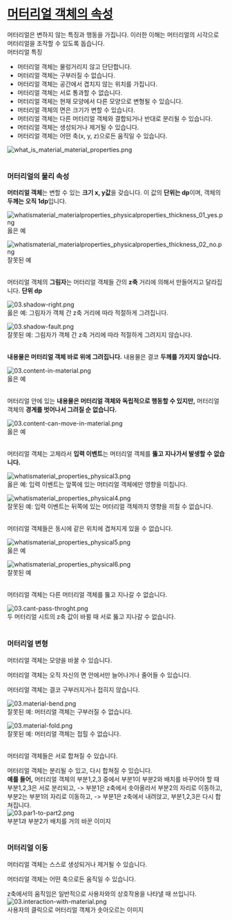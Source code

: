 # [머터리얼 객체의 속성](https://material.io/guidelines/material-design/material-properties.html)
머터리얼은 변하지 않는 특징과 행동을 가집니다. 이러한 이해는 머터리얼의 시각으로 머터리얼을 조작할 수 있도록 돕습니다.<br>
머터리얼 특징
- 머터리얼 객체는 물렁거리지 않고 단단합니다.
- 머터리얼 객체는 구부러질 수 없습니다.
- 머터리얼 객체는 공간에서 겹치지 않는 위치를 가집니다.
- 머터리얼 객체는 서로 통과할 수 없습니다.
- 머터리얼 객체는 현재 모양에서 다른 모양으로 변형될 수 있습니다.
- 머터리얼 객체의 면은 크기가 변할 수 있습니다.
- 머터리얼 객체는 다른 머터리얼 객체와 결합되거나 반대로 분리될 수 있습니다.
- 머터리얼 객체는 생성되거나 제거될 수 있습니다.
- 머터리얼 객체는 어떤 축(x, y, z)으로든 움직일 수 있습니다.

![what_is_material_material_properties.png](https://storage.googleapis.com/material-design/publish/material_v_11/assets/0B7WCemMG6e0VU1RSV0tORnl5a2M/what_is_material_material_properties.png)
<br>
<br>

### 머터리얼의 물리 속성
**머터리얼 객체**는 변할 수 있는 **크기 x, y값**을 갖습니다. 이 값의 **단위는 dp**이며, 객체의 **두께는 오직 1dp**입니다.
<br>

![whatismaterial_materialproperties_physicalproperties_thickness_01_yes.png](https://storage.googleapis.com/material-design/publish/material_v_11/assets/0B8v7jImPsDi-aTBFT1FDVEstenM/whatismaterial_materialproperties_physicalproperties_thickness_01_yes.png)<br>
옳은 예
<br>

![whatismaterial_materialproperties_physicalproperties_thickness_02_no.png](https://storage.googleapis.com/material-design/publish/material_v_11/assets/0B8v7jImPsDi-Sno0Qy1FY3UtaFk/whatismaterial_materialproperties_physicalproperties_thickness_02_no.png)<br>
잘못된 예
<br>
<br>

머터리얼 객체의 **그림자**는 머터리얼 객체들 간의 **z축** 거리에 의해서 만들어지고 달라집니다. **단위 dp**
<br>

![03.shadow-right.png](https://github.com/bsscco/study-material/blob/master/daily-trans/blob/03.shadow-right.png)<br>
옳은 예: 그림자가 객체 간 z축 거리에 따라 적절하게 그려집니다.
<br>

![03.shadow-fault.png](https://github.com/bsscco/study-material/blob/master/daily-trans/blob/03.shadow-fault.png)<br>
잘못된 예: 그림자가 객체 간 z축 거리에 따라 적절하게 그려지지 않습니다.
<br>
<br>

**내용물은 머터리얼 객체 바로 위에 그려집니다.** 내용물은 결코 **두께를 가지지 않습니다.**
<br>

![03.content-in-material.png](https://github.com/bsscco/study-material/blob/master/daily-trans/blob/03.content-in-material.png)<br>
옳은 예
<br>
<br>

머터리얼 안에 있는 **내용물은 머터리얼 객체와 독립적으로 행동할 수 있지만,** 머터리얼 객체의 **경계를 벗어나서 그려질 순 없습니다.**
<br>

![03.content-can-move-in-material.png](https://github.com/bsscco/study-material/blob/master/daily-trans/blob/03.content-can-move-in-material.png)<br>
옳은 예
<br>
<br>

머터리얼 객체는 고체라서 **입력 이벤트**는 머터리얼 객체를 **뚫고 지나가서 발생할 수 없습니다.**
<br>

![whatismaterial_properties_physical3.png](https://storage.googleapis.com/material-design/publish/material_v_11/assets/0B0iWdZjcphyMeTJkV0N5by1vTXc/whatismaterial_properties_physical3.png)<br>
옳은 예: 입력 이벤트는 앞쪽에 있는 머터리얼 객체에만 영향을 미칩니다.
<br>

![whatismaterial_properties_physical4.png](https://storage.googleapis.com/material-design/publish/material_v_11/assets/0B0iWdZjcphyMbV9BRUdVWFdvdTA/whatismaterial_properties_physical4.png)<br>
잘못된 예: 입력 이벤트는 뒤쪽에 있는 머터리얼 객체까지 영향을 끼칠 수 없습니다.
<br>
<br>

머터리얼 객체들은 동시에 같은 위치에 겹쳐지게 있을 수 없습니다.
<br>

![whatismaterial_properties_physical5.png](https://storage.googleapis.com/material-design/publish/material_v_11/assets/0Bx4BSt6jniD7aVhXV0EtZ29OSU0/whatismaterial_properties_physical5.png)<br>
옳은 예 
<br>

![whatismaterial_properties_physical6.png](https://storage.googleapis.com/material-design/publish/material_v_11/assets/0Bx4BSt6jniD7UFdUMnRKaW5PSXM/whatismaterial_properties_physical6.png)<br>
잘못된 예
<br>
<br>

머터리얼 객체는 다른 머터리얼 객체를 뚫고 지나갈 수 없습니다.
<br>

![03.cant-pass-throght.png](https://github.com/bsscco/study-material/blob/master/daily-trans/blob/03.cant-pass-throght.png)<br>
두 머터리얼 시트의 z축 값이 바뀔 때 서로 뚫고 지나갈 수 없습니다.
<br>
<br>

### 머터리얼 변형
머터리얼 객체는 모양을 바꿀 수 있습니다.
<br>

머터리얼 객체는 오직 자신의 면 안에서만 늘어나거나 줄어들 수 있습니다.
<br>

머터리얼 객체는 결코 구부러지거나 접히지 않습니다.
<br>

![03.material-bend.png](https://github.com/bsscco/study-material/blob/master/daily-trans/blob/03.material-bend.png)<br>
잘못된 예: 머터리얼 객체는 구부러질 수 없습니다.
<br>

![03.material-fold.png](https://github.com/bsscco/study-material/blob/master/daily-trans/blob/03.material-fold.png)<br>
잘못된 예: 머터리얼 객체는 접힐 수 없습니다.
<br>
<br>

머터리얼 객체들은 서로 합쳐질 수 있습니다.
<br>

머터리얼 객체는 분리될 수 있고, 다시 합쳐질 수 있습니다.<br>
**예를 들어,** 머터리얼 객체의 부분1,2,3 중에서 부분1이 부분2와 배치를 바꾸어야 할 때 부분1,2,3은 서로 분리되고, -> 부분1은 z축에서 솟아올라서 부분2의 자리로 이동하고, 부분2는 부분1의 자리로 이동하고, -> 부분1은 z축에서 내려앉고, 부분1,2,3은 다시 합쳐집니다.<br>
![03.par1-to-part2.png](https://github.com/bsscco/study-material/blob/master/daily-trans/blob/03.part1-to-part2.png)<br>
부분1과 부분2가 배치를 거의 바꾼 이미지
<br>
<br>

### 머터리얼 이동
머터리얼 객체는 스스로 생성되거나 제거될 수 있습니다.
<br>

머터리얼 객체는 어떤 축으로든 움직일 수 있습니다.
<br>

z축에서의 움직임은 일반적으로 사용자와의 상호작용을 나타낼 때 쓰입니다.<br>
![03.interaction-with-material.png](https://github.com/bsscco/study-material/blob/master/daily-trans/blob/03.interaction-with-material.png)<br>
사용자의 클릭으로 머터리얼 객체가 솟아오르는 이미지
